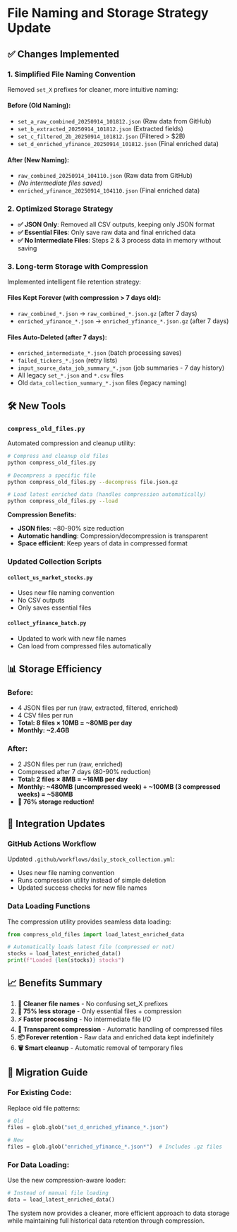 # File Naming and Storage Strategy Update

## ✅ Changes Implemented

### 1. Simplified File Naming Convention
Removed `set_X` prefixes for cleaner, more intuitive naming:

#### **Before (Old Naming):**
- `set_a_raw_combined_20250914_101812.json` (Raw data from GitHub)
- `set_b_extracted_20250914_101812.json` (Extracted fields)
- `set_c_filtered_2b_20250914_101812.json` (Filtered > $2B)
- `set_d_enriched_yfinance_20250914_101812.json` (Final enriched data)

#### **After (New Naming):**
- `raw_combined_20250914_104110.json` (Raw data from GitHub)
- *(No intermediate files saved)*
- `enriched_yfinance_20250914_104110.json` (Final enriched data)

### 2. Optimized Storage Strategy
- **✅ JSON Only**: Removed all CSV outputs, keeping only JSON format
- **✅ Essential Files**: Only save raw data and final enriched data
- **✅ No Intermediate Files**: Steps 2 & 3 process data in memory without saving

### 3. Long-term Storage with Compression
Implemented intelligent file retention strategy:

#### **Files Kept Forever (with compression > 7 days old):**
- `raw_combined_*.json` → `raw_combined_*.json.gz` (after 7 days)
- `enriched_yfinance_*.json` → `enriched_yfinance_*.json.gz` (after 7 days)

#### **Files Auto-Deleted (after 7 days):**
- `enriched_intermediate_*.json` (batch processing saves)
- `failed_tickers_*.json` (retry lists)
- `input_source_data_job_summary_*.json` (job summaries - 7 day history)
- All legacy `set_*.json` and `*.csv` files
- Old `data_collection_summary_*.json` files (legacy naming)

## 🛠️ New Tools

### `compress_old_files.py`
Automated compression and cleanup utility:

```bash
# Compress and cleanup old files
python compress_old_files.py

# Decompress a specific file
python compress_old_files.py --decompress file.json.gz

# Load latest enriched data (handles compression automatically)
python compress_old_files.py --load
```

**Compression Benefits:**
- **JSON files**: ~80-90% size reduction
- **Automatic handling**: Compression/decompression is transparent
- **Space efficient**: Keep years of data in compressed format

### Updated Collection Scripts

#### `collect_us_market_stocks.py`
- Uses new file naming convention
- No CSV outputs
- Only saves essential files

#### `collect_yfinance_batch.py`
- Updated to work with new file names
- Can load from compressed files automatically

## 📊 Storage Efficiency

### **Before:**
- 4 JSON files per run (raw, extracted, filtered, enriched)
- 4 CSV files per run
- **Total: 8 files × 10MB = ~80MB per day**
- **Monthly: ~2.4GB**

### **After:**
- 2 JSON files per run (raw, enriched)
- Compressed after 7 days (80-90% reduction)
- **Total: 2 files × 8MB = ~16MB per day**
- **Monthly: ~480MB (uncompressed week) + ~100MB (3 compressed weeks) = ~580MB**
- **🎯 76% storage reduction!**

## 🚀 Integration Updates

### GitHub Actions Workflow
Updated `.github/workflows/daily_stock_collection.yml`:
- Uses new file naming convention
- Runs compression utility instead of simple deletion
- Updated success checks for new file names

### Data Loading Functions
The compression utility provides seamless data loading:

```python
from compress_old_files import load_latest_enriched_data

# Automatically loads latest file (compressed or not)
stocks = load_latest_enriched_data()
print(f"Loaded {len(stocks)} stocks")
```

## 📈 Benefits Summary

1. **🧹 Cleaner file names** - No confusing set_X prefixes
2. **💾 75% less storage** - Only essential files + compression
3. **⚡ Faster processing** - No intermediate file I/O
4. **🔄 Transparent compression** - Automatic handling of compressed files
5. **📦 Forever retention** - Raw data and enriched data kept indefinitely
6. **🗑️ Smart cleanup** - Automatic removal of temporary files

## 🔧 Migration Guide

### For Existing Code:
Replace old file patterns:
```python
# Old
files = glob.glob("set_d_enriched_yfinance_*.json")

# New
files = glob.glob("enriched_yfinance_*.json*")  # Includes .gz files
```

### For Data Loading:
Use the new compression-aware loader:
```python
# Instead of manual file loading
data = load_latest_enriched_data()
```

The system now provides a cleaner, more efficient approach to data storage while maintaining full historical data retention through compression.